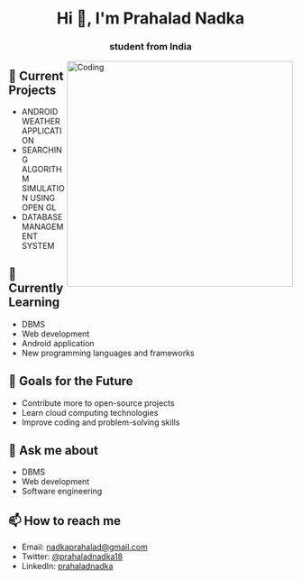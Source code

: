 <h1 align="center">Hi 👋, I'm Prahalad Nadka</h1>
<h3 align="center">student from India</h3>
<img align="right" alt="Coding" width="400" src="https://cdn.dribbble.com/users/1059583/screenshots/4171367/coding-freak.gif">



## 🔭 Current Projects

- ANDROID WEATHER APPLICATION
- SEARCHING ALGORITHM SIMULATION USING OPEN GL
- DATABASE MANAGEMENT SYSTEM

## 🌱 Currently Learning

- DBMS
- Web development
- Android application
- New programming languages and frameworks

## 🚀 Goals for the Future

- Contribute more to open-source projects
- Learn cloud computing technologies
- Improve coding and problem-solving skills

## 💬 Ask me about

- DBMS
- Web development
- Software engineering

## 📫 How to reach me

- Email: nadkaprahalad@gmail.com
- Twitter: [@prahaladnadka18](https://twitter.com/@prahaladnadka18)
- LinkedIn: [prahaladnadka](https://www.linkedin.com/in/prahaladnadka/)




